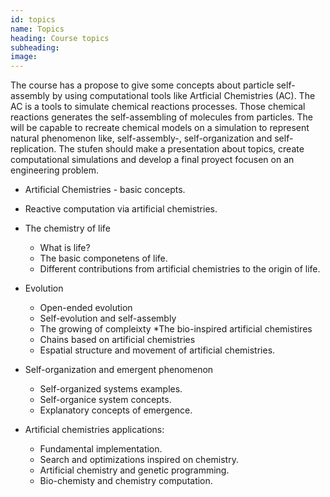 ```yaml
---
id: topics
name: Topics
heading: Course topics
subheading: 
image: 
---
```

The course has a propose to give some concepts about particle self-assembly by using computational tools like Artficial Chemistries (AC). The AC is a tools to simulate chemical reactions processes. Those chemical reactions generates the self-assembling of molecules from particles. The will be capable to recreate chemical models on a simulation to represent natural phenomenon like, self-assembly-, self-organization and self-replication. The stufen should make a presentation about topics, create computational simulations and develop a final proyect focusen on an engineering problem. 


* Artificial Chemistries - basic concepts. 
* Reactive computation via artificial chemistries.
* The chemistry of life
  * What is life?
  * The basic componetens of life.
  * Different contributions from artificial chemistries to the origin of life.

* Evolution
  * Open-ended evolution
  * Self-evolution and self-assembly
  * The growing of compleixty
*The bio-inspired artificial chemistires
  * Chains based on artificial chemistries
  * Espatial structure and movement of artificial chemistries.
* Self-organization and emergent phenomenon
  * Self-organized systems examples.
  * Self-organice system concepts.
  * Explanatory concepts of emergence.
* Artificial chemistries applications:
  * Fundamental implementation.
  * Search and optimizations inspired on chemistry.
  * Artificial chemistry and genetic programming.
  * Bio-chemisty and chemistry computation.
 

